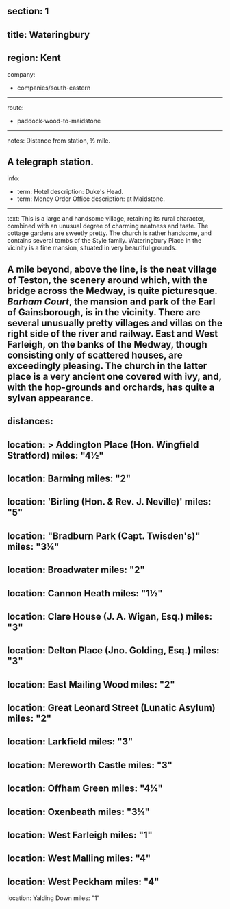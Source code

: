 section: 1
----
title: Wateringbury
----
region: Kent
----
company:
- companies/south-eastern
----
route:
- paddock-wood-to-maidstone
----
notes: Distance from station, ½ mile.

A telegraph station.
----
info:
- term: Hotel
  description: Duke's Head.
- term: Money Order Office
  description: at Maidstone.
----
text: This is a large and handsome village, retaining its rural character, combined with an unusual degree of charming neatness and taste. The cottage gardens are sweetly pretty. The church is rather handsome, and contains several tombs of the Style family. Wateringbury Place in the vicinity is a fine mansion, situated in very beautiful grounds.

A mile beyond, above the line, is the neat village of Teston, the scenery around which, with the bridge across the Medway, is quite picturesque. *Barham Court*, the mansion and park of the Earl of Gainsborough, is in the vicinity. There are several unusually pretty villages and villas on the right side of the river and railway. East and West Farleigh, on the banks of the Medway, though consisting only of scattered houses, are exceedingly pleasing. The church in the latter place is a very ancient one covered with ivy, and, with the hop-grounds and orchards, has quite a sylvan appearance.
----
distances:
-
  location: >
    Addington Place (Hon. Wingfield
    Stratford)
  miles: "4½"
-
  location: Barming
  miles: "2"
-
  location: 'Birling (Hon. & Rev. J. Neville)'
  miles: "5"
-
  location: "Bradburn Park (Capt. Twisden's)"
  miles: "3¼"
-
  location: Broadwater
  miles: "2"
-
  location: Cannon Heath
  miles: "1½"
-
  location: Clare House (J. A. Wigan, Esq.)
  miles: "3"
-
  location: Delton Place (Jno. Golding, Esq.)
  miles: "3"
-
  location: East Mailing Wood
  miles: "2"
-
  location: Great Leonard Street (Lunatic Asylum)
  miles: "2"
-
  location: Larkfield
  miles: "3"
-
  location: Mereworth Castle
  miles: "3"
-
  location: Offham Green
  miles: "4¼"
-
  location: Oxenbeath
  miles: "3¼"
-
  location: West Farleigh
  miles: "1"
-
  location: West Malling
  miles: "4"
-
  location: West Peckham
  miles: "4"
-
  location: Yalding Down
  miles: "1"
